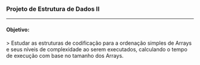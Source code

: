 ### Projeto de Estrutura de Dados II
---
#### Objetivo:
\> Estudar as estruturas de codificação para a ordenação simples de Arrays e seus níveis de complexidade ao serem executados, calculando o tempo de execução com base no tamanho dos Arrays.


